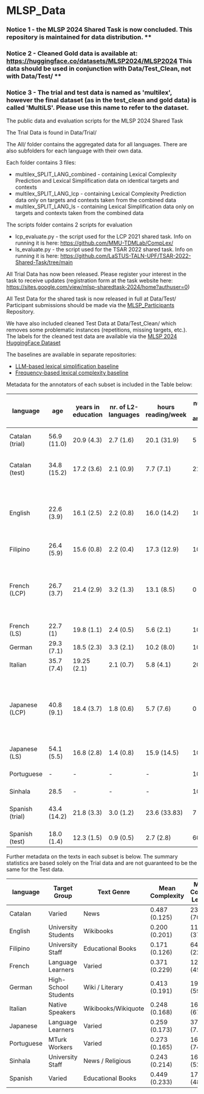 # MLSP_Data

### Notice 1 - the MLSP 2024 Shared Task is now concluded. This repository is maintained for data distribution. **

### Notice 2 - Cleaned Gold data is available at: https://huggingface.co/datasets/MLSP2024/MLSP2024 This data should be used in conjunction with Data/Test_Clean, not with Data/Test/ **

### Notice 3 - The trial and test data is named as 'multilex', however the final dataset (as in the test_clean and gold data) is called 'MultiLS'. Please use this name to refer to the dataset.

The public data and evaluation scripts for the MLSP 2024 Shared Task

The Trial Data is found in Data/Trial/

The All/ folder contains the aggregated data for all languages. There are also subfolders for each language with their own data.

Each folder contains 3 files:
 - multilex_SPLIT_LANG_combined - containing Lexical Complexity Prediction and Lexical Simplification data on identical targets and contexts
 - multilex_SPLIT_LANG_lcp - containing Lexical Complexity Prediction data only on targets and contexts taken from the combined data
 - multilex_SPLIT_LANG_ls - containing Lexical Simplification data only on targets and contexts taken from the combined data

The scripts folder contains 2 scripts for evaluation
 - lcp_evaluate.py - the script used for the LCP 2021 shared task. Info on running it is here: https://github.com/MMU-TDMLab/CompLex/
 - ls_evaluate.py - the script used for the TSAR 2022 shared task. Info on running it is here: https://github.com/LaSTUS-TALN-UPF/TSAR-2022-Shared-Task/tree/main

All Trial Data has now been released. Please register your interest in the task to receive updates (registration form at the task website here: https://sites.google.com/view/mlsp-sharedtask-2024/home?authuser=0)

All Test Data for the shared task is now released in full at Data/Test/ Participant submissions should be made via the [MLSP_Participants](https://github.com/MLSP2024/MLSP_Participants) Repository.

We have also included cleaned Test Data at Data/Test_Clean/ which removes some problematic instances (repetitions, missing targets, etc.). The labels for the cleaned test data are available via the [MLSP 2024 HuggingFace Dataset](https://huggingface.co/datasets/MLSP2024/MLSP2024)

The baselines are available in separate repositories:
- [LLM-based lexical simplification baseline](https://github.com/MLSP2024/MLSP_LS_LLM_Baseline)
- [Frequency-based lexical complexity baseline](https://github.com/MLSP2024/MLSP_LCP_Baseline)

Metadata for the annotators of each subset is included in the Table below:

 language       | age         | years in education  | nr. of L2-languages | hours reading/week | number of native annotators | number of non-native annotators | L1-languages
 ---            | ---         | ---                 |---                  | ---                | ---                         | ---                             | ---
Catalan (trial) | 56.9 (11.0) | 20.9 (4.3)          | 2.7 (1.6)           | 20.1 (31.9)        | 5                           | 5                               | Catalan (5), Spanish (4), German (1) 
Catalan (test)  | 34.8 (15.2) | 17.2 (3.6)          | 2.1 (0.9)           | 7.7 (7.1)          | 21                          | 53                              | Spanish (56), Basque (1), English (1), German (1) | 
English         | 22.6 (3.9)  | 16.1 (2.5)          | 2.2 (0.8)           | 16.0 (14.2)        | 10                          | 11                              | English (10), Chinese (3), Urdu (3), Persian (2), Assamese(1), Italian(1), Kurdish (1)
Filipino        | 26.4 (5.9)  | 15.6 (0.8)          | 2.2 (0.4)           | 17.3 (12.9)        | 10                          | 0                               | Filipino (10)
French (LCP)    | 26.7 (3.7)  | 21.4 (2.9)          | 3.2 (1.3)           | 13.1 (8.5)         | 0                           | 10                              | Arabic (2), Mandarin (2), German (1), Hindi (1), Italian (1), Japanese (1), Spanish (1), Turkish (1)
French (LS)     | 22.7 (1)    | 19.8 (1.1)          | 2.4 (0.5)           | 5.6 (2.1)          | 10                          | 0                               | French (10)
German          | 29.3 (7.1)  | 18.5 (2.3)          | 3.3 (2.1)           | 10.2 (8.0)         | 10                          | 0                               | German (10)
Italian         | 35.7 (7.4)  | 19.25 (2.1)         | 2.1 (0.7)           | 5.8 (4.1)          | 20                          | 0                               | Italian (20)
Japanese (LCP)  | 40.8 (9.1)  | 18.4 (3.7)          | 1.8 (0.6)           | 5.7 (7.6)          | 0                           | 10                              | English (5), Portuguese & English (1), French (1), French & English (1), Basque & Spanish (1), Swedish (1)
Japanese (LS)   | 54.1 (5.5)  | 16.8 (2.8)          | 1.4 (0.8)           | 15.9 (14.5)        | 10                          | 0                               | Japanese (10)
Portuguese      | -           | -                   | -                   | -                  | 10                          | 0                               | Brazilian Portuguese (10)
Sinhala         | 28.5        | -                   | -                   | -                  | 10                          | -                               | Sinhala (10)
Spanish (trial) | 43.4 (14.2) | 21.8 (3.3)          | 3.0 (1.2)           | 23.6 (33.83)       | 7                           | 3                               | Spanish (7), Polish (1), Italian (1), German (1) 
Spanish (test)  | 18.0 (1.4) | 12.3 (1.5)           | 0.9 (0.5)           | 2.7 (2.8)          | 60                          | 0                               | Spanish (60)

Further metadata on the texts in each subset is below. The summary statistics are based solely on the Trial data and are not guaranteed to be the same for the Test data.


 language       |  Target Group        | Text Genre           | Mean Complexity | Mean Context Length | Mean Unique Subs
 ---            | ---                  | ---                  |---              | ---                 | ---                  
Catalan         | Varied               | News                 | 0.487 (0.125)   | 239.5 (70.1)        | 14.2 (3.4) 
English         | University Students  | Wikibooks            | 0.200 (0.201)   | 111.0 (37.0)        |  6.2 (1.9) 
Filipino        | University Staff     | Educational Books    | 0.171 (0.126)   |  64.1 (22.1)        |  4.0 (1.1) 
French          | Language Learners    | Varied               | 0.371 (0.229)   | 129.1 (45.6)        | 10.1 (3.5) 
German          | High-School Students | Wiki / Literary      | 0.413 (0.191)   | 195.7 (59.6)        |  8.1 (2.8) 
Italian         | Native Speakers      | Wikibooks/Wikiquote  | 0.248 (0.168)   | 168.4 (67.6)        |  7.8 (3.0) 
Japanese        | Language Learners    | Varied               | 0.259 (0.173)   |  37.8 (7.3)         | 15.8 (4.6)
Portuguese      | MTurk Workers        | Varied               | 0.273 (0.165)   | 165.9 (74.1)        |  5.4 (1.2)
Sinhala         | University Staff     | News / Religious     | 0.243 (0.214)   | 163.4 (52.6)        |  4.3 (0.6)
Spanish         | Varied               | Educational Books    | 0.449 (0.233)   | 178.7 (48.1)        | 10.9 (3.8)




